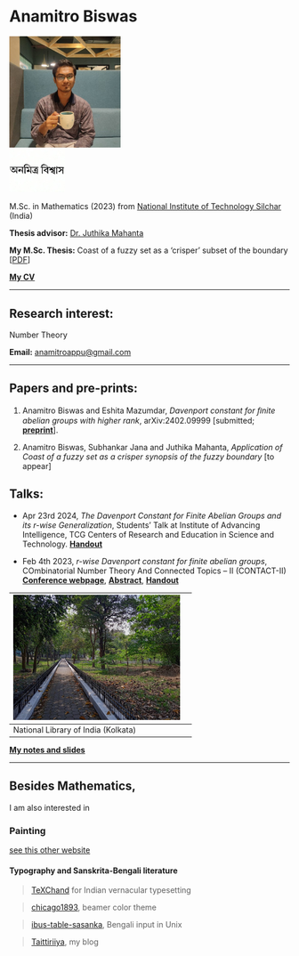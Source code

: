 # Anamitro Biswas

<img src="picture.jpg" alt="drawing" width="200"/><br><img src="name3.jpg" alt="drawing" width="100"/>

M.Sc. in Mathematics (2023) from [National Institute of Technology Silchar](http://maths.nits.ac.in/) (India)

**Thesis advisor:** [Dr. Juthika Mahanta](http://maths.nits.ac.in/juthika/)

**My M.Sc. Thesis:** Coast of a fuzzy set as a ‘crisper’ subset of the boundary [[PDF](https://anamitro.github.io/files/anamitro_thesis.pdf)]

[**My CV**](files/anamitro_cv.pdf)

____________________
## Research interest:
Number Theory

**Email:** anamitroappu@gmail.com

____________________
## Papers and pre-prints:

1. Anamitro Biswas and Eshita Mazumdar, _Davenport constant for ﬁnite abelian groups with higher rank_, arXiv:2402.09999 [submitted; [**preprint**](https://arxiv.org/abs/2402.09999)].

2. Anamitro Biswas, Subhankar Jana and Juthika Mahanta, _Application of Coast of a fuzzy set as a crisper synopsis of the fuzzy boundary_ [to appear]


## Talks:

- Apr 23rd 2024, *The Davenport Constant for Finite Abelian Groups and its r-wise Generalization*, Students’ Talk at Institute of Advancing Intelligence, TCG Centers of Research and Education in Science and Technology. [**Handout**](files/talks/crest_anamitro_davenport_r.pdf)

- Feb 4th 2023, *r-wise Davenport constant for finite abelian groups*, COmbinatorial Number Theory And Connected Topics – II (CONTACT-II) [**Conference webpage**](https://sites.google.com/view/contact-ii/home), [**Abstract**](files/talks/contact-ii/Title_Abstract_CONTACT_II.pdf), [**Handout**](files/talks/contact-ii/r-wise_DC_for_finite_abelian_groups_anamitro_biswas_ppt.pdf) 

| <img src="library.jpg" alt="drawing" width="300"/>| |
| --- | --- |
| National Library of India (Kolkata) |  |

[**My notes and slides**](https://anamitro.github.io/notes)
______________________
## Besides Mathematics,
I am also interested in

### Painting
[see this other website](https://sites.google.com/view/ani-paint)

#### Typography and Sanskrita-Bengali literature

> [TeXChand](https://sites.google.com/view/texchand) for Indian vernacular typesetting

> [chicago1893](https://anamitro.github.io/beamercolortheme-chicago1893), beamer color theme

> [ibus-table-sasanka](https://sites.google.com/view/sasankadeva), Bengali input in Unix

> [Taittiriiya](https://taittiriiya.blogspot.com/), my blog

